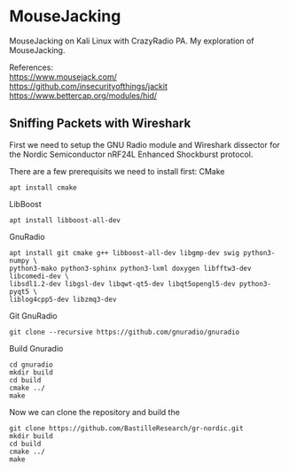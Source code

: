 # MouseJacking
MouseJacking on Kali Linux with CrazyRadio PA.
My exploration of MouseJacking.

References:  
https://www.mousejack.com/  
https://github.com/insecurityofthings/jackit  
https://www.bettercap.org/modules/hid/  

## Sniffing Packets with Wireshark
First we need to setup the GNU Radio module and Wireshark dissector for the Nordic Semiconductor nRF24L Enhanced Shockburst protocol.

There are a few prerequisits we need to install first:
CMake
```
apt install cmake 
```

LibBoost  
```
apt install libboost-all-dev  
```

GnuRadio
```
apt install git cmake g++ libboost-all-dev libgmp-dev swig python3-numpy \
python3-mako python3-sphinx python3-lxml doxygen libfftw3-dev libcomedi-dev \
libsdl1.2-dev libgsl-dev libqwt-qt5-dev libqt5opengl5-dev python3-pyqt5 \
liblog4cpp5-dev libzmq3-dev
```
Git GnuRadio
```
git clone --recursive https://github.com/gnuradio/gnuradio
```
Build Gnuradio
```
cd gnuradio
mkdir build
cd build
cmake ../
make
```

Now we can clone the repository and build the 
```
git clone https://github.com/BastilleResearch/gr-nordic.git  
mkdir build
cd build
cmake ../
make
```

